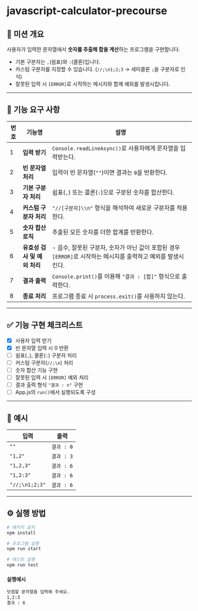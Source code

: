 
# javascript-calculator-precourse

## 📌 미션 개요
사용자가 입력한 문자열에서 **숫자를 추출해 합을 계산**하는 프로그램을 구현합니다.
- 기본 구분자는 `,`(쉼표)와 `:`(콜론)입니다.
- 커스텀 구분자를 지정할 수 있습니다. (`//;\n1;2;3` → 세미콜론 `;`을 구분자로 인식)
- 잘못된 입력 시 `[ERROR]`로 시작하는 메시지와 함께 예외를 발생시킵니다.

---

## 🚀 기능 요구 사항

| 번호 | 기능명 | 설명 |
|------|---------|------|
| 1 | **입력 받기** | `Console.readLineAsync()`로 사용자에게 문자열을 입력받는다. |
| 2 | **빈 문자열 처리** | 입력이 빈 문자열(`""`)이면 결과는 `0`을 반환한다. |
| 3 | **기본 구분자 처리** | 쉼표(`,`) 또는 콜론(`:`)으로 구분된 숫자를 합산한다. |
| 4 | **커스텀 구분자 처리** | `"//[구분자]\\n"` 형식을 해석하여 새로운 구분자를 적용한다. |
| 5 | **숫자 합산 로직** | 추출된 모든 숫자를 더한 합계를 반환한다. |
| 6 | **유효성 검사 및 예외 처리** | - 음수, 잘못된 구분자, 숫자가 아닌 값이 포함된 경우 `[ERROR]`로 시작하는 메시지를 출력하고 예외를 발생시킨다. |
| 7 | **결과 출력** | `Console.print()`를 이용해 `"결과 : [합]"` 형식으로 출력한다. |
| 8 | **종료 처리** | 프로그램 종료 시 `process.exit()`를 사용하지 않는다. |

---

## ✅ 기능 구현 체크리스트

- [x] 사용자 입력 받기
- [x] 빈 문자열 입력 시 0 반환
- [ ] 쉼표(`,`), 콜론(`:`) 구분자 처리
- [ ] 커스텀 구분자(`//;\n`) 처리
- [ ] 숫자 합산 기능 구현
- [ ] 잘못된 입력 시 `[ERROR]` 예외 처리
- [ ] 결과 출력 형식 `"결과 : n"` 구현
- [ ] App.js의 `run()`에서 실행되도록 구성

---

## 🧱 예시

| 입력 | 출력 |
|------|------|
| `""` | `결과 : 0` |
| `"1,2"` | `결과 : 3` |
| `"1,2,3"` | `결과 : 6` |
| `"1,2:3"` | `결과 : 6` |
| `"//;\n1;2;3"` | `결과 : 6` |

---

## ⚙️ 실행 방법

```bash
# 패키지 설치
npm install

# 프로그램 실행
npm run start

# 테스트 실행
npm run test
```

#### 실행예시
```bash
덧셈할 문자열을 입력해 주세요.
1,2:3
결과 : 6
```

